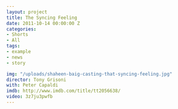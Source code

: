 ```yaml
---
layout: project
title: The Syncing Feeling
date: 2011-10-14 00:00:00 Z
categories:
- Shorts
- All
tags:
- example
- news
- story

img: "/uploads/shaheen-baig-casting-that-syncing-feeling.jpg"
director: Tony Grisoni
with: Peter Capaldi
imdb: http://www.imdb.com/title/tt2056638/
video: 3z7ju3pwfb
---
```


